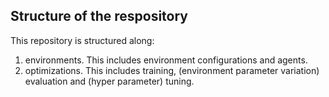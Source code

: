 ## Structure of the respository
This repository is structured along:
1) environments. This includes environment configurations and agents. 
2) optimizations. This includes training,  (environment parameter variation) evaluation and (hyper parameter) tuning.
